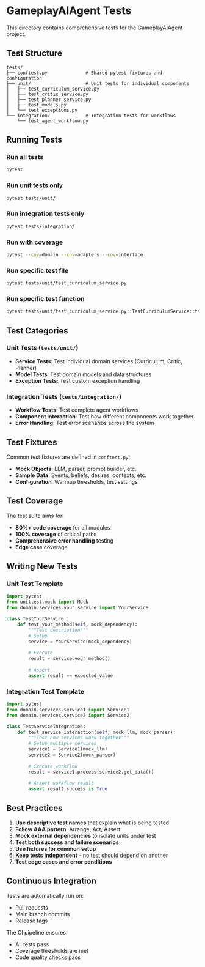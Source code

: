 # GameplayAIAgent Tests

This directory contains comprehensive tests for the GameplayAIAgent project.

## Test Structure

```
tests/
├── conftest.py              # Shared pytest fixtures and configuration
├── unit/                    # Unit tests for individual components
│   ├── test_curriculum_service.py
│   ├── test_critic_service.py
│   ├── test_planner_service.py
│   ├── test_models.py
│   └── test_exceptions.py
└── integration/             # Integration tests for workflows
    └── test_agent_workflow.py
```

## Running Tests

### Run all tests
```bash
pytest
```

### Run unit tests only
```bash
pytest tests/unit/
```

### Run integration tests only
```bash
pytest tests/integration/
```

### Run with coverage
```bash
pytest --cov=domain --cov=adapters --cov=interface
```

### Run specific test file
```bash
pytest tests/unit/test_curriculum_service.py
```

### Run specific test function
```bash
pytest tests/unit/test_curriculum_service.py::TestCurriculumService::test_init
```

## Test Categories

### Unit Tests (`tests/unit/`)
- **Service Tests**: Test individual domain services (Curriculum, Critic, Planner)
- **Model Tests**: Test domain models and data structures
- **Exception Tests**: Test custom exception handling

### Integration Tests (`tests/integration/`)
- **Workflow Tests**: Test complete agent workflows
- **Component Interaction**: Test how different components work together
- **Error Handling**: Test error scenarios across the system

## Test Fixtures

Common test fixtures are defined in `conftest.py`:

- **Mock Objects**: LLM, parser, prompt builder, etc.
- **Sample Data**: Events, beliefs, desires, contexts, etc.
- **Configuration**: Warmup thresholds, test settings

## Test Coverage

The test suite aims for:
- **80%+ code coverage** for all modules
- **100% coverage** of critical paths
- **Comprehensive error handling** testing
- **Edge case** coverage

## Writing New Tests

### Unit Test Template
```python
import pytest
from unittest.mock import Mock
from domain.services.your_service import YourService

class TestYourService:
    def test_your_method(self, mock_dependency):
        """Test description"""
        # Setup
        service = YourService(mock_dependency)
        
        # Execute
        result = service.your_method()
        
        # Assert
        assert result == expected_value
```

### Integration Test Template
```python
import pytest
from domain.services.service1 import Service1
from domain.services.service2 import Service2

class TestServiceIntegration:
    def test_service_interaction(self, mock_llm, mock_parser):
        """Test how services work together"""
        # Setup multiple services
        service1 = Service1(mock_llm)
        service2 = Service2(mock_parser)
        
        # Execute workflow
        result = service1.process(service2.get_data())
        
        # Assert workflow result
        assert result.success is True
```

## Best Practices

1. **Use descriptive test names** that explain what is being tested
2. **Follow AAA pattern**: Arrange, Act, Assert
3. **Mock external dependencies** to isolate units under test
4. **Test both success and failure scenarios**
5. **Use fixtures for common setup**
6. **Keep tests independent** - no test should depend on another
7. **Test edge cases and error conditions**

## Continuous Integration

Tests are automatically run on:
- Pull requests
- Main branch commits
- Release tags

The CI pipeline ensures:
- All tests pass
- Coverage thresholds are met
- Code quality checks pass 